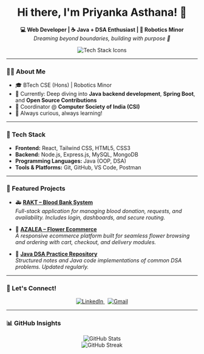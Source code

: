 <!-- Profile README for Priyanka Asthana -->

<h1 align="center">Hi there, I'm Priyanka Asthana! 👋</h1>

<p align="center">
  <b>💻 Web Developer | ☕ Java + DSA Enthusiast | 🤖 Robotics Minor</b><br>
  <i>Dreaming beyond boundaries, building with purpose 🚀</i>
</p>

<p align="center">
  <img src="https://skillicons.dev/icons?i=react,tailwind,html,css,js,nodejs,express,mongodb,mysql,java,github,vscode" alt="Tech Stack Icons" />
</p>

---

### 👩‍🎓 About Me

- 🎓 BTech CSE (Hons) | Robotics Minor  
- 🧠 Currently: Deep diving into **Java backend development**, **Spring Boot**, and **Open Source Contributions**  
- 🔭 Coordinator @ **Computer Society of India (CSI)**  
- 🌱 Always curious, always learning!

---

### 🚀 Tech Stack

- **Frontend:** React, Tailwind CSS, HTML5, CSS3  
- **Backend:** Node.js, Express.js, MySQL, MongoDB  
- **Programming Languages:** Java (OOP, DSA)  
- **Tools & Platforms:** Git, GitHub, VS Code, Postman  

---

### 🔨 Featured Projects

- 🚑 **[RAKT – Blood Bank System](#)**  
  <i>Full-stack application for managing blood donation, requests, and availability. Includes login, dashboards, and secure routing.</i>

- 🌸 **[AZALEA – Flower Ecommerce](#)**  
  <i>A responsive ecommerce platform built for seamless flower browsing and ordering with cart, checkout, and delivery modules.</i>

- 📘 **[Java DSA Practice Repository](#)**  
  <i>Structured notes and Java code implementations of common DSA problems. Updated regularly.</i>

---

### 🤝 Let's Connect!

<p align="center">
  <a href="https://www.linkedin.com/in/priyanka-asthana-1b9a74250?utm_source=share&utm_campaign=share_via&utm_content=profile&utm_medium=android_app">
    <img src="https://img.shields.io/badge/LinkedIn-blue?logo=linkedin&logoColor=white" alt="LinkedIn" />
  </a>
  &nbsp;
  <a href="mailto:pri45712rir@gmail.com">
    <img src="https://img.shields.io/badge/Email-D14836?logo=gmail&logoColor=white" alt="Gmail" />
  </a>
</p>

---

### 📊 GitHub Insights

<p align="center">
  <img src="https://github-readme-stats.vercel.app/api?username=PriyankaAsthana&show_icons=true&theme=tokyonight" alt="GitHub Stats" />
  <br>
  <img src="https://github-readme-streak-stats.herokuapp.com/?user=PriyankaAsthana&theme=tokyonight" alt="GitHub Streak" />
</p>

